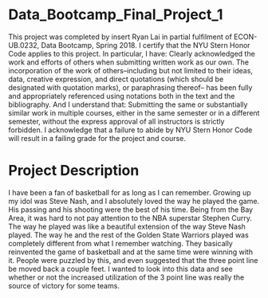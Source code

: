 # Data_Bootcamp_Final_Project_1
This project was completed by insert Ryan Lai in partial fulfilment of ECON-UB.0232,
Data Bootcamp, Spring 2018. I certify that the NYU Stern Honor Code applies to this project.
In particular, I have:
Clearly acknowledged the work and efforts of others when submitting written work as our own.
The incorporation of the work of others–including but not limited to their ideas, data, creative
expression, and direct quotations (which should be designated with quotation marks), or paraphrasing
thereof– has been fully and appropriately referenced using notations both in the text
and the bibliography.
And I understand that:
Submitting the same or substantially similar work in multiple courses, either in the same semester
or in a different semester, without the express approval of all instructors is strictly forbidden.
I acknowledge that a failure to abide by NYU Stern Honor Code will result in a failing grade for
the project and course.

# Project Description
I have been a fan of basketball for as long as I can remember. Growing up my idol was Steve Nash, and I absolutely loved the way he played the game. His passing and his shooting were the best of his time. Being from the Bay Area, it was hard to not pay attention to the NBA superstar Stephen Curry. The way he played was like a beautiful extension of the way Steve Nash played. The way he and the rest of the Golden State Warriors played was completely different from what I remember watching. They basically reinvented the game of basketball and at the same time were winning with it. People were puzzled by this, and even suggested that the three point line be moved back a couple feet. I wanted to look into this data and see whether or not the increased utilization of the 3 point line was really the source of victory for some teams.
